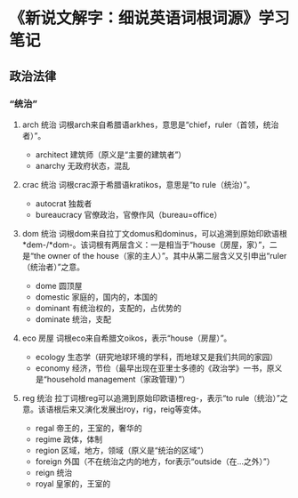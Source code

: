 # 《新说文解字：细说英语词根词源》学习笔记

## 政治法律

### “统治”

1. arch 统治
词根arch来自希腊语arkhes，意思是“chief，ruler（首领，统治者）”。
    * architect 建筑师（原义是“主要的建筑者”）
    * anarchy 无政府状态，混乱

2. crac 统治
词根crac源于希腊语kratikos，意思是“to rule（统治）”。
    * autocrat 独裁者
    * bureaucracy 官僚政治，官僚作风（bureau=office）

3. dom 统治
词根dom来自拉丁文domus和dominus，可以追溯到原始印欧语根*dem-/*dom-。该词根有两层含义：一是相当于“house（房屋，家）”，二是“the owner of the house（家的主人）”。其中从第二层含义又引申出“ruler（统治者）”之意。
    * dome 圆顶屋
    * domestic 家庭的，国内的，本国的
    * dominant 有统治权的，支配的，占优势的
    * dominate 统治，支配

4. eco 房屋
词根eco来自希腊文oikos，表示“house（房屋）”。
    * ecology 生态学（研究地球环境的学科，而地球又是我们共同的家园）
    * economy 经济，节俭（最早出现在亚里士多德的《政治学》一书，原义是“household management（家政管理）”）

5. reg 统治
拉丁词根reg可以追溯到原始印欧语根reg-，表示“to rule（统治）”之意。该语根后来又演化发展出roy，rig，reig等变体。
    * regal 帝王的，王室的，奢华的
    * regime 政体，体制
    * region 区域，地方，领域（原义是“统治的区域”）
    * foreign 外国（不在统治之内的地方，for表示“outside（在...之外）”）
    * reign 统治
    * royal 皇家的，王室的

